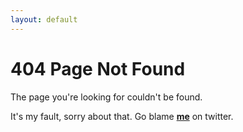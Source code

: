 ```yaml
---
layout: default
---
```


404  Page Not Found
===================

The page you're looking for couldn't be found.  

It's my fault, sorry about that. Go blame **[me](http://twitter.com/juvenn)** on twitter.

